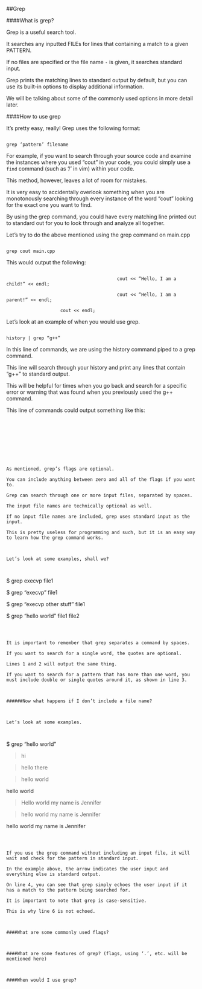 ##Grep

 

####What is grep?

 

Grep is a useful search tool.

 

It searches any inputted FILEs for lines that containing a match to a given PATTERN.

If no files are specified or the file name `-` is given, it searches standard input.

Grep prints the matching lines to standard output by default, but you can use its built-in options to display additional information.

We will be talking about some of the commonly used options in more detail later.

 

####How to use grep

 

It’s pretty easy, really! Grep uses the following format:

 

```

grep ‘pattern’ filename

```

For example, if you want to search through your source code and examine the instances where you used “cout” in your code, you could simply use a `find` command (such as ‘/’ in vim) within your code.

This method, however, leaves a lot of room for mistakes.

It is very easy to accidentally overlook something when you are monotonously searching through every instance of the word “cout” looking for the exact one you want to find.

By using the grep command, you could have every matching line printed out to standard out for you to look through and analyze all together.

 

Let’s try to do the above mentioned using the grep command on main.cpp

 

```

grep cout main.cpp

```

 

This would output the following:

 

```

                                         cout << “Hello, I am a child!” << endl;

                                         cout << “Hello, I am a parent!” << endl;

                    cout << endl;

```

 

 

 

 

 

 

 

Let’s look at an example of when you would use grep.

 

```

history | grep “g++”

```

In this line of commands, we are using the history command piped to a grep command.

This line will search through your history and print any lines that contain “g++” to standard output.

This will be helpful for times when you go back and search for a specific error or warning that was found when you previously used the g++ command.

 

This line of commands could output something like this:

 

```

 

 

 

                   

As mentioned, grep’s flags are optional.

You can include anything between zero and all of the flags if you want to.

Grep can search through one or more input files, separated by spaces.

The input file names are technically optional as well.

If no input file names are included, grep uses standard input as the input.

This is pretty useless for programming and such, but it is an easy way to learn how the grep command works.

 

Let’s look at some examples, shall we?

 

```

$ grep execvp file1

$ grep “execvp” file1

$ grep “execvp other stuff” file1

$ grep “hello world” file1 file2

```

 

It is important to remember that grep separates a command by spaces.

If you want to search for a single word, the quotes are optional.

Lines 1 and 2 will output the same thing.

If you want to search for a pattern that has more than one word, you must include double or single quotes around it, as shown in line 3.

 

######Now what happens if I don’t include a file name?

 

Let’s look at some examples.

 

```

$ grep “hello world”

> hi

> hello there

> hello world

hello world

> Hello world my name is Jennifer

> hello world my name is Jennifer

hello world my name is Jennifer

```

 

If you use the grep command without including an input file, it will wait and check for the pattern in standard input.

In the example above, the arrow indicates the user input and everything else is standard output.

On line 4, you can see that grep simply echoes the user input if it has a match to the pattern being searched for.

It is important to note that grep is case-sensitive.

This is why line 6 is not echoed.

 

####What are some commonly used flags?

 

####What are some features of grep? (flags, using ‘.’, etc. will be mentioned here)

 

####When would I use grep?
